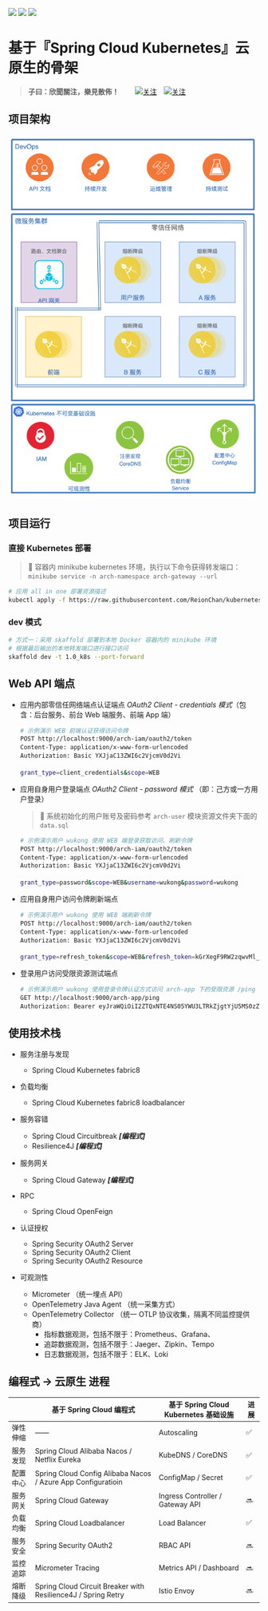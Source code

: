 [![](https://img.shields.io/badge/release-v1.0-lightgray.svg)](https://github.com/ReionChan/kubernetes-microservice-arch)&nbsp;[![](https://img.shields.io/badge/license-Apache--2.0-orange.svg)](https://github.com/ReionChan/kubernetes-microservice-arch/blob/main/LICENSE)&nbsp;[![](https://img.shields.io/badge/Author-ReionChan-cyan.svg)](https://reionchan.github.io/)

# 基于『Spring Cloud Kubernetes』云原生的骨架

> **子曰：欣聞關注，樂見散佈！**&emsp;&emsp; <a href="https://github.com/ReionChan/kubernetes-microservice-arch/stargazers"><img src="https://img.shields.io/github/stars/ReionChan/kubernetes-microservice-arch?style=social&label=Star" title="关注" alt="关注" height="18" /></a>&emsp;<a href="https://github.com/ReionChan/kubernetes-microservice-arch/network/members"><img src="https://img.shields.io/github/stars/ReionChan/kubernetes-microservice-arch?style=social&label=Fork" title="关注" alt="关注" height="18" /></a>

## 项目架构

![](https://raw.githubusercontent.com/ReionChan/PhotoRepo/master/arch/kubernetes-microservice-arch.png)

## 项目运行

### 直接 Kubernetes 部署

> 🔔 容器内 minikube kubernetes 环境，执行以下命令获得转发端口：
> 		`minikube service -n arch-namespace arch-gateway --url`
```sh
# 应用 all in one 部署资源描述
kubectl apply -f https://raw.githubusercontent.com/ReionChan/kubernetes-microservice-arch/main/arch-k8s-all-in-one.yaml
```


### dev 模式

```sh
# 方式一：采用 skaffold 部署到本地 Docker 容器内的 minikube 环境
# 根据最后输出的本地转发端口进行接口访问
skaffold dev -t 1.0_k8s --port-forward
```


## Web API 端点

* 应用内部零信任网络端点认证端点 *OAuth2 Client - credentials 模式*（包含：后台服务、前台 Web 端服务、前端 App 端）

  ```sh
  # 示例演示 WEB 前端认证获得访问令牌
  POST http://localhost:9000/arch-iam/oauth2/token
  Content-Type: application/x-www-form-urlencoded
  Authorization: Basic YXJjaC13ZWI6c2VjcmV0d2Vi
  
  grant_type=client_credentials&scope=WEB
  ```

* 应用自身用户登录端点 *OAuth2 Client - password 模式* （即：己方或一方用户登录）

  > 🔔 系统初始化的用户账号及密码参考 `arch-user` 模块资源文件夹下面的 `data.sql`

  ```sh
  # 示例演示用户 wukong 使用 WEB 端登录获取访问、刷新令牌 
  POST http://localhost:9000/arch-iam/oauth2/token
  Content-Type: application/x-www-form-urlencoded
  Authorization: Basic YXJjaC13ZWI6c2VjcmV0d2Vi
  
  grant_type=password&scope=WEB&username=wukong&password=wukong
  ```

* 应用自身用户访问令牌刷新端点

  ```sh
  # 示例演示用户 wukong 使用 WEB 端刷新令牌 
  POST http://localhost:9000/arch-iam/oauth2/token
  Content-Type: application/x-www-form-urlencoded
  Authorization: Basic YXJjaC13ZWI6c2VjcmV0d2Vi
  
  grant_type=refresh_token&scope=WEB&refresh_token=kGrXegF9RW2zqwvMl_NvAc47YtIsVMy_eSV-P7MgmKPwPmS8Ov1mF0qLe7Z2L-FBmfMmGooQlkLHqdl0vn7QM_BRT88D5mL73W-7bEn6bByprP1uIyxS3gmo7sC2OJWk
  ```

* 登录用户访问受限资源测试端点

  ```sh
  # 示例演示用户 wukong 使用登录令牌认证方式访问 arch-app 下的受限资源 /ping
  GET http://localhost:9000/arch-app/ping
  Authorization: Bearer eyJraWQiOiI2ZTQxNTE4NS05YWU3LTRkZjgtYjU5MS0zZTU5NWZhYzgwNTIiLCJhbGciOiJSUzI1NiJ9.eyJzdWIiOiJ3dWtvbmciLCJhdWQiOiJhcmNoLXdlYiIsIm5iZiI6MTcxODA5OTkzOCwic2NvcGUiOlsiV0VCIl0sInJvbGVzIjpbIlVTRVIiXSwiaXNzIjoiaHR0cDovL2xvY2FsaG9zdDo5MDkwIiwiZXhwIjoxNzE4MTAwMjM4LCJpYXQiOjE3MTgwOTk5MzgsImp0aSI6ImQ5NGVkNzMwLTA2MjItNGM1OS05YzYyLTljMmJjMzlhNmNjZSJ9.SUrLC7Jy3azs6apyaZ3s6rZdQCX2WvZPtgPcEPTXpq2gBQYgXaj-fhn_iU59fvAuHWitfwTOl7dnlnTArSubAsXtDQjYrCLMViItXYbJFan683sZPkaxnUYVZlMNjQTcsvkH9YR13p2ZHf_YNN4dgnvS2Meup41L9uJLvfcfMAuRanZFzsoCUlGSkeGJyaHME5VeaVt-U8fDLsv9xAnWwDoXN4wCYf5CEBPm8zw5QPcc0Wg4CM7o8RaxdFFXuXjC7O8XgXMm48zj3j2GzVnrf6rZrl_zXri7aFm99RS_-FZcoIrS2NbCH27QUKtgwANV-mmeTwG04eDhcOS1mhHGew
  
  ```

## 使用技术栈

* 服务注册与发现
  * Spring Cloud Kubernetes fabric8
* 负载均衡
  * Spring Cloud Kubernetes fabric8 loadbalancer
* 服务容错
  * Spring Cloud Circuitbreak ***[编程式]***
  * Resilience4J ***[编程式]***
* 服务网关
  * Spring Cloud Gateway ***[编程式]***

* RPC
  * Spring Cloud OpenFeign
* 认证授权
  * Spring Security OAuth2 Server
  * Spring Security OAuth2 Client
  * Spring Security OAuth2 Resource
* 可观测性
  * Micrometer （统一埋点 API）
  * OpenTelemetry Java Agent （统一采集方式）
  * OpenTelemetry Collector （统一 OTLP 协议收集，隔离不同监控提供商）
    * 指标数据观测，包括不限于：Prometheus、Grafana、
    * 追踪数据观测，包括不限于：Jaeger、Zipkin、Tempo
    * 日志数据观测，包括不限于：ELK、Loki

## 编程式 → 云原生 进程

|          | 基于 Spring Cloud 编程式                                     | 基于 Spring Cloud Kubernetes 基础设施  | 进展 |
| -------- | ------------------------------------------------------------ |----------------------------------| ---- |
| 弹性伸缩 | ——                                                           | Autoscaling                      | ✅    |
| 服务发现 | Spring Cloud Alibaba Nacos / Netflix Eureka                  | KubeDNS / CoreDNS                | ✅    |
| 配置中心 | Spring Cloud Config Alibaba Nacos / Azure App Configuratioin | ConfigMap / Secret               | ✅    |
| 服务网关 | Spring Cloud Gateway                                         | Ingress Controller / Gateway API | 🔜    |
| 负载均衡 | Spring Cloud Loadbalancer                                    | Load Balancer                    | ✅    |
| 服务安全 | Spring Security OAuth2                                       | RBAC API                         | 🔜    |
| 监控追踪 | Micrometer Tracing                                           | Metrics API / Dashboard          | 🔜    |
| 熔断降级 | Spring Cloud Circuit Breaker with Resilience4J / Spring Retry | Istio Envoy                      | 🔜    |

[^1]: [凤凰架构 - 从微服务到云原生](https://icyfenix.cn/immutable-infrastructure/msa-to-cn.html)